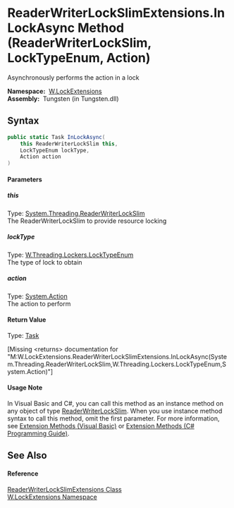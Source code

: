 ReaderWriterLockSlimExtensions.InLockAsync Method (ReaderWriterLockSlim, LockTypeEnum, Action)
==============================================================================================
   Asynchronously performs the action in a lock

  **Namespace:**  [W.LockExtensions][1]  
  **Assembly:**  Tungsten (in Tungsten.dll)

Syntax
------

```csharp
public static Task InLockAsync(
	this ReaderWriterLockSlim this,
	LockTypeEnum lockType,
	Action action
)
```

#### Parameters

##### *this*
Type: [System.Threading.ReaderWriterLockSlim][2]  
The ReaderWriterLockSlim to provide resource locking

##### *lockType*
Type: [W.Threading.Lockers.LockTypeEnum][3]  
The type of lock to obtain

##### *action*
Type: [System.Action][4]  
The action to perform

#### Return Value
Type: [Task][5]  

[Missing &lt;returns> documentation for "M:W.LockExtensions.ReaderWriterLockSlimExtensions.InLockAsync(System.Threading.ReaderWriterLockSlim,W.Threading.Lockers.LockTypeEnum,System.Action)"]

#### Usage Note
In Visual Basic and C#, you can call this method as an instance method on any object of type [ReaderWriterLockSlim][2]. When you use instance method syntax to call this method, omit the first parameter. For more information, see [Extension Methods (Visual Basic)][6] or [Extension Methods (C# Programming Guide)][7].

See Also
--------

#### Reference
[ReaderWriterLockSlimExtensions Class][8]  
[W.LockExtensions Namespace][1]  

[1]: ../README.md
[2]: http://msdn.microsoft.com/en-us/library/bb300132
[3]: ../../W.Threading.Lockers/LockTypeEnum/README.md
[4]: http://msdn.microsoft.com/en-us/library/bb534741
[5]: http://msdn.microsoft.com/en-us/library/dd235678
[6]: http://msdn.microsoft.com/en-us/library/bb384936.aspx
[7]: http://msdn.microsoft.com/en-us/library/bb383977.aspx
[8]: README.md